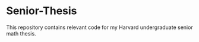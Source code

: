 # Senior-Thesis
This repository contains relevant code for my Harvard undergraduate senior math thesis.
